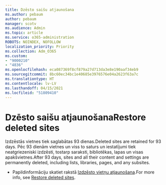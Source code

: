 ```yaml
---
title: Dzēsto saišu atjaunošana
ms.author: pebaum
author: pebaum
manager: scotv
ms.audience: Admin
ms.topic: article
ms.service: o365-administration
ROBOTS: NOINDEX, NOFOLLOW
localization_priority: Priority
ms.collection: Adm_O365
ms.custom:
- "9000210"
- "4836"
ms.openlocfilehash: eca087369f8cf879a27d713da3e8e190aaf34eb9
ms.sourcegitcommit: 8bc60ec34bc1e40685e3976576e04a2623f63a7c
ms.translationtype: HT
ms.contentlocale: lv-LV
ms.lasthandoff: 04/15/2021
ms.locfileid: "51809410"
---
```

# <a name="restore-deleted-sites"></a><span data-ttu-id="1e489-102">Dzēsto saišu atjaunošana</span><span class="sxs-lookup"><span data-stu-id="1e489-102">Restore deleted sites</span></span>

<span data-ttu-id="1e489-103">Izdzēstās vietnes tiek saglabātas 93 dienas.</span><span class="sxs-lookup"><span data-stu-id="1e489-103">Deleted sites are retained for 93 days.</span></span> <span data-ttu-id="1e489-104">Pēc 93 dienām vietnes un viss to saturs un iestatījumi tiek neatgriezeniski izdzēsti, tostarp saraksti, bibliotēkas, lapas un visas apakšvietnes.</span><span class="sxs-lookup"><span data-stu-id="1e489-104">After 93 days, sites and all their content and settings are permanently deleted, including lists, libraries, pages, and any subsites.</span></span>

- <span data-ttu-id="1e489-105">Papildinformāciju skatiet rakstā [Izdzēsto vietņu atjaunošana](https://docs.microsoft.com/sharepoint/restore-deleted-site-collection).</span><span class="sxs-lookup"><span data-stu-id="1e489-105">For more info, see [Restore deleted sites](https://docs.microsoft.com/sharepoint/restore-deleted-site-collection).</span></span>
